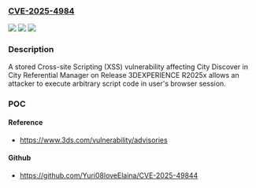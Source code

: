 ### [CVE-2025-4984](https://cve.mitre.org/cgi-bin/cvename.cgi?name=CVE-2025-4984)
![](https://img.shields.io/static/v1?label=Product&message=City%20Referential%20Manager&color=blue)
![](https://img.shields.io/static/v1?label=Version&message=Release%203DEXPERIENCE%20R2025x%20Golden%20&color=brightgreen)
![](https://img.shields.io/static/v1?label=Vulnerability&message=CWE-79%20Improper%20Neutralization%20of%20Input%20During%20Web%20Page%20Generation%20(XSS%20or%20'Cross-site%20Scripting')&color=brightgreen)

### Description

A stored Cross-site Scripting (XSS) vulnerability affecting City Discover in City Referential Manager on Release 3DEXPERIENCE R2025x allows an attacker to execute arbitrary script code in user's browser session.

### POC

#### Reference
- https://www.3ds.com/vulnerability/advisories

#### Github
- https://github.com/Yuri08loveElaina/CVE-2025-49844

